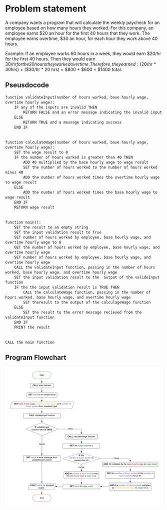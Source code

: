 # Problem statement

A company wants a program that will calculate the weekly paycheck for an employee based on how many hours they worked. For this company, an employee earns $20 an hour for the first 40 hours that they work. The employee earns overtime, $30 an hour, for each hour they work above 40 hours.

Example: If an employee works 60 hours in a week, they would earn $20/hr for the first 40 hours. Then they would earn $30/hr for the 20 hours they worked overtime. Therefore, they earned: ($20/hr * 40hrs) + ($30/hr * 20 hrs) = $800 + $600 = $1400 total.

## Pseusdocode

```
function validateInput(number of hours worked, base hourly wage, overtime hourly wage):
    IF any of the inputs are invalid THEN
        RETURN FALSE and an error message indicating the invalid input
    ELSE
        RETURN TRUE and a message indicating success
    END IF


function calculateWage(number of hours worked, base hourly wage, overtime hourly wage):
    SET the wage result to 0
    IF the number of hours worked is greater than 40 THEN
        ADD 40 multiplied by the base hourly wage to wage result
        SET the number of hours worked to the number of hours worked minus 40
        ADD the number of hours worked times the overtime hourly wage to wage result
    ELSE
        ADD the number of hours worked times the base hourly wage to wage result
    END IF
    RETURN wage result


function main():
    SET the result to an empty string
    SET the input validation result to True
    SET number of hours worked by employee, base hourly wage, and overtime hourly wage to 0
    GET the number of hours worked by employee, base hourly wage, and overtime hourly wage
    SET number of hours worked by employee, base hourly wage, and overtime hourly wage
    CALL the validateInput function, passing in the number of hours worked, base hourly wage, and overtime hourly wage
    SET the input validation result to the  output of the valideInput function
    IF the the input validation result is TRUE THEN
        CALL the calculateWage function, passing in the number of hours worked, base hourly wage, and overtime hourly wage
        SET theresult to the output of the calculageWage function
    ELSE
        SET the result to the error message recieved from the validateInput function
    END IF
    PRINT the result


CALL the main function
```

## Program Flowchart

![Flow Chart](WeeklyWageFlowchart.jpeg)